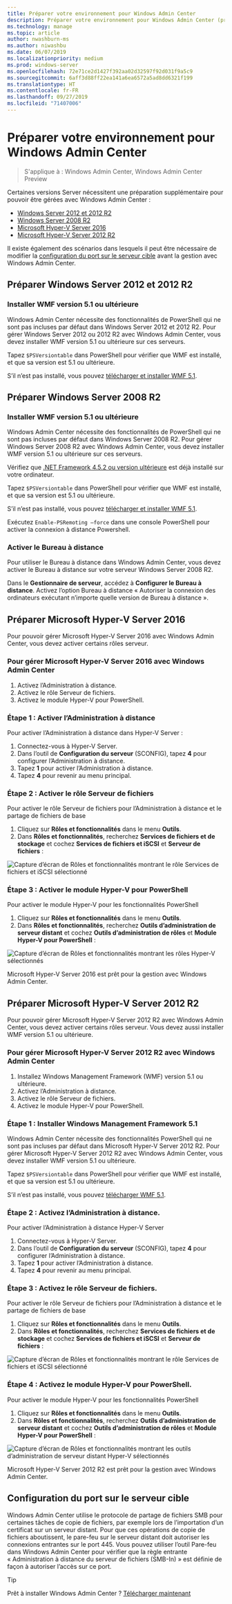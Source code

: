 ```yaml
---
title: Préparer votre environnement pour Windows Admin Center
description: Préparer votre environnement pour Windows Admin Center (projet Honolulu)
ms.technology: manage
ms.topic: article
author: nwashburn-ms
ms.author: niwashbu
ms.date: 06/07/2019
ms.localizationpriority: medium
ms.prod: windows-server
ms.openlocfilehash: 72e71ce2d1427f392aa02d32597f92d031f9a5c9
ms.sourcegitcommit: 6aff3d88ff22ea141a6ea6572a5ad8dd6321f199
ms.translationtype: HT
ms.contentlocale: fr-FR
ms.lasthandoff: 09/27/2019
ms.locfileid: "71407006"
---
```

# <a name="prepare-your-environment-for-windows-admin-center"></a>Préparer votre environnement pour Windows Admin Center

> S'applique à : Windows Admin Center, Windows Admin Center Preview

Certaines versions Server nécessitent une préparation supplémentaire pour pouvoir être gérées avec Windows Admin Center :

- [Windows Server 2012 et 2012 R2](#prepare-windows-server-2012-and-2012-r2)
- [Windows Server 2008 R2](#prepare-windows-server-2008-r2)
- [Microsoft Hyper-V Server 2016](#prepare-microsoft-hyper-v-server-2016)
- [Microsoft Hyper-V Server 2012 R2](#prepare-microsoft-hyper-v-server-2012-r2)

Il existe également des scénarios dans lesquels il peut être nécessaire de modifier la [configuration du port sur le serveur cible](#port-configuration-on-the-target-server) avant la gestion avec Windows Admin Center.

## <a name="prepare-windows-server-2012-and-2012-r2"></a>Préparer Windows Server 2012 et 2012 R2

### <a name="install-wmf-version-51-or-higher"></a>Installer WMF version 5.1 ou ultérieure

Windows Admin Center nécessite des fonctionnalités de PowerShell qui ne sont pas incluses par défaut dans Windows Server 2012 et 2012 R2. Pour gérer Windows Server 2012 ou 2012 R2 avec Windows Admin Center, vous devez installer WMF version 5.1 ou ultérieure sur ces serveurs.

Tapez `$PSVersiontable` dans PowerShell pour vérifier que WMF est installé, et que sa version est 5.1 ou ultérieure.

S’il n’est pas installé, vous pouvez [télécharger et installer WMF 5.1](https://docs.microsoft.com/powershell/wmf/setup/install-configure).

## <a name="prepare-windows-server-2008-r2"></a>Préparer Windows Server 2008 R2

### <a name="install-wmf-version-51-or-higher"></a>Installer WMF version 5.1 ou ultérieure

Windows Admin Center nécessite des fonctionnalités de PowerShell qui ne sont pas incluses par défaut dans Windows Server 2008 R2. Pour gérer Windows Server 2008 R2 avec Windows Admin Center, vous devez installer WMF version 5.1 ou ultérieure sur ces serveurs. 

Vérifiez que [.NET Framework 4.5.2 ou version ultérieure](https://docs.microsoft.com/dotnet/framework/install/on-windows-7) est déjà installé sur votre ordinateur.

Tapez `$PSVersiontable` dans PowerShell pour vérifier que WMF est installé, et que sa version est 5.1 ou ultérieure.

S’il n’est pas installé, vous pouvez [télécharger et installer WMF 5.1](https://docs.microsoft.com/powershell/wmf/setup/install-configure).

Exécutez `Enable-PSRemoting –force` dans une console PowerShell pour activer la connexion à distance Powershell. 

### <a name="enable-remote-desktop"></a>Activer le Bureau à distance

Pour utiliser le Bureau à distance dans Windows Admin Center, vous devez activer le Bureau à distance sur votre serveur Windows Server 2008 R2.

Dans le **Gestionnaire de serveur**, accédez à **Configurer le Bureau à distance**. Activez l’option Bureau à distance « Autoriser la connexion des ordinateurs exécutant n’importe quelle version de Bureau à distance ».

## <a name="prepare-microsoft-hyper-v-server-2016"></a>Préparer Microsoft Hyper-V Server 2016

Pour pouvoir gérer Microsoft Hyper-V Server 2016 avec Windows Admin Center, vous devez activer certains rôles serveur.

### <a name="to-manage-microsoft-hyper-v-server-2016-with-windows-admin-center"></a>Pour gérer Microsoft Hyper-V Server 2016 avec Windows Admin Center

1. Activez l’Administration à distance.
2. Activez le rôle Serveur de fichiers.
3. Activez le module Hyper-V pour PowerShell.

### <a name="step-1-enable-remote-management"></a>**Étape 1 :** Activer l’Administration à distance

Pour activer l’Administration à distance dans Hyper-V Server :

1. Connectez-vous à Hyper-V Server.
2. Dans l’outil de **Configuration du serveur** (SCONFIG), tapez **4** pour configurer l’Administration à distance.
3. Tapez **1** pour activer l’Administration à distance.
4. Tapez **4** pour revenir au menu principal.

### <a name="step-2-enable-file-server-role"></a>**Étape 2 :** Activer le rôle Serveur de fichiers

Pour activer le rôle Serveur de fichiers pour l’Administration à distance et le partage de fichiers de base

1. Cliquez sur **Rôles et fonctionnalités** dans le menu **Outils**.
2. Dans **Rôles et fonctionnalités**, recherchez **Services de fichiers et de stockage** et cochez **Services de fichiers et iSCSI** et **Serveur de fichiers** :

![Capture d’écran de Rôles et fonctionnalités montrant le rôle Services de fichiers et iSCSI sélectionné](../media/prepare-environment/c6c30b812d96afcc1edcdb6f52f0e13c.png)

### <a name="step-3-enable-hyper-v-module-for-powershell"></a>**Étape 3 :** Activer le module Hyper-V pour PowerShell

Pour activer le module Hyper-V pour les fonctionnalités PowerShell

1. Cliquez sur **Rôles et fonctionnalités** dans le menu **Outils**.
2. Dans **Rôles et fonctionnalités**, recherchez **Outils d’administration de serveur distant** et cochez **Outils d’administration de rôles** et **Module Hyper-V pour PowerShell** :

![Capture d’écran de Rôles et fonctionnalités montrant les rôles Hyper-V sélectionnés](../media/prepare-environment/7ab0999602b7083733525bd0c1ba2747.png)

Microsoft Hyper-V Server 2016 est prêt pour la gestion avec Windows Admin Center.

## <a name="prepare-microsoft-hyper-v-server-2012-r2"></a>Préparer Microsoft Hyper-V Server 2012 R2

Pour pouvoir gérer Microsoft Hyper-V Server 2012 R2 avec Windows Admin Center, vous devez activer certains rôles serveur.  Vous devez aussi installer WMF version 5.1 ou ultérieure.

### <a name="to-manage-microsoft-hyper-v-server-2012-r2-with-windows-admin-center"></a>Pour gérer Microsoft Hyper-V Server 2012 R2 avec Windows Admin Center

1. Installez Windows Management Framework (WMF) version 5.1 ou ultérieure.
2. Activez l’Administration à distance.
3. Activez le rôle Serveur de fichiers.
4. Activez le module Hyper-V pour PowerShell.

### <a name="step-1-install-windows-management-framework-51"></a>Étape 1 : Installer Windows Management Framework 5.1

Windows Admin Center nécessite des fonctionnalités PowerShell qui ne sont pas incluses par défaut dans Microsoft Hyper-V Server 2012 R2. Pour gérer Microsoft Hyper-V Server 2012 R2 avec Windows Admin Center, vous devez installer WMF version 5.1 ou ultérieure.

Tapez `$PSVersiontable` dans PowerShell pour vérifier que WMF est installé, et que sa version est 5.1 ou ultérieure. 

S’il n’est pas installé, vous pouvez [télécharger WMF 5.1](https://docs.microsoft.com/powershell/wmf/setup/install-configure).

### <a name="step-2-enable-remote-management"></a>Étape 2 : Activez l’Administration à distance.

Pour activer l’Administration à distance Hyper-V Server

1. Connectez-vous à Hyper-V Server.
2. Dans l’outil de **Configuration du serveur** (SCONFIG), tapez **4** pour configurer l’Administration à distance.
3. Tapez **1** pour activer l’Administration à distance.
4. Tapez **4** pour revenir au menu principal.

### <a name="step-3-enable-file-server-role"></a>Étape 3 : Activez le rôle Serveur de fichiers.

Pour activer le rôle Serveur de fichiers pour l’Administration à distance et le partage de fichiers de base

1. Cliquez sur **Rôles et fonctionnalités** dans le menu **Outils**.
2. Dans **Rôles et fonctionnalités**, recherchez **Services de fichiers et de stockage** et cochez **Services de fichiers et iSCSI** et **Serveur de fichiers** :

![Capture d’écran de Rôles et fonctionnalités montrant le rôle Services de fichiers et iSCSI sélectionné](../media/prepare-environment/c6c30b812d96afcc1edcdb6f52f0e13c.png)

### <a name="step-4-enable-hyper-v-module-for-powershell"></a>Étape 4 : Activez le module Hyper-V pour PowerShell.

Pour activer le module Hyper-V pour les fonctionnalités PowerShell

1. Cliquez sur **Rôles et fonctionnalités** dans le menu **Outils**.
2. Dans **Rôles et fonctionnalités**, recherchez **Outils d’administration de serveur distant** et cochez **Outils d’administration de rôles** et **Module Hyper-V pour PowerShell** :

![Capture d’écran de Rôles et fonctionnalités montrant les outils d’administration de serveur distant Hyper-V sélectionnés](../media/prepare-environment/7ab0999602b7083733525bd0c1ba2747.png)

Microsoft Hyper-V Server 2012 R2 est prêt pour la gestion avec Windows Admin Center.

## <a name="port-configuration-on-the-target-server"></a>Configuration du port sur le serveur cible

Windows Admin Center utilise le protocole de partage de fichiers SMB pour certaines tâches de copie de fichiers, par exemple lors de l’importation d’un certificat sur un serveur distant. Pour que ces opérations de copie de fichiers aboutissent, le pare-feu sur le serveur distant doit autoriser les connexions entrantes sur le port 445.  Vous pouvez utiliser l’outil Pare-feu dans Windows Admin Center pour vérifier que la règle entrante « Administration à distance du serveur de fichiers (SMB-In) » est définie de façon à autoriser l’accès sur ce port.

> [!Tip]
> Prêt à installer Windows Admin Center ? [Télécharger maintenant](https://docs.microsoft.com/windows-server/manage/windows-admin-center/understand/windows-admin-center#download-now)
